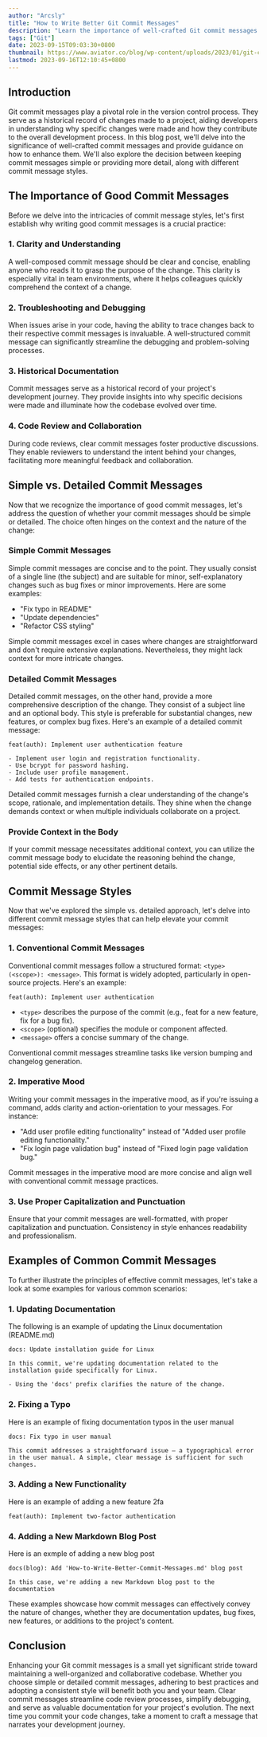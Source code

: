 ```yaml
---
author: "Arcsly"
title: "How to Write Better Git Commit Messages"
description: "Learn the importance of well-crafted Git commit messages and discover whether simple or detailed commit messages are right for your projects. Explore various commit message styles and best practices to enhance collaboration and codebase documentation."
tags: ["Git"]
date: 2023-09-15T09:03:30+0800
thumbnail: https://www.aviator.co/blog/wp-content/uploads/2023/01/git-commit.png
lastmod: 2023-09-16T12:10:45+0800
---
```


## Introduction

Git commit messages play a pivotal role in the version control process. They serve as a historical record of changes made to a project, aiding developers in understanding why specific changes were made and how they contribute to the overall development process. In this blog post, we'll delve into the significance of well-crafted commit messages and provide guidance on how to enhance them. We'll also explore the decision between keeping commit messages simple or providing more detail, along with different commit message styles.

## The Importance of Good Commit Messages

Before we delve into the intricacies of commit message styles, let's first establish why writing good commit messages is a crucial practice:

### 1. Clarity and Understanding

A well-composed commit message should be clear and concise, enabling anyone who reads it to grasp the purpose of the change. This clarity is especially vital in team environments, where it helps colleagues quickly comprehend the context of a change.

### 2. Troubleshooting and Debugging

When issues arise in your code, having the ability to trace changes back to their respective commit messages is invaluable. A well-structured commit message can significantly streamline the debugging and problem-solving processes.

### 3. Historical Documentation

Commit messages serve as a historical record of your project's development journey. They provide insights into why specific decisions were made and illuminate how the codebase evolved over time.

### 4. Code Review and Collaboration

During code reviews, clear commit messages foster productive discussions. They enable reviewers to understand the intent behind your changes, facilitating more meaningful feedback and collaboration.

## Simple vs. Detailed Commit Messages

Now that we recognize the importance of good commit messages, let's address the question of whether your commit messages should be simple or detailed. The choice often hinges on the context and the nature of the change:

### Simple Commit Messages

Simple commit messages are concise and to the point. They usually consist of a single line (the subject) and are suitable for minor, self-explanatory changes such as bug fixes or minor improvements. Here are some examples:

- "Fix typo in README"
- "Update dependencies"
- "Refactor CSS styling"

Simple commit messages excel in cases where changes are straightforward and don't require extensive explanations. Nevertheless, they might lack context for more intricate changes.

### Detailed Commit Messages

Detailed commit messages, on the other hand, provide a more comprehensive description of the change. They consist of a subject line and an optional body. This style is preferable for substantial changes, new features, or complex bug fixes. Here's an example of a detailed commit message:

```plaintext
feat(auth): Implement user authentication feature

- Implement user login and registration functionality.
- Use bcrypt for password hashing.
- Include user profile management.
- Add tests for authentication endpoints.
```

Detailed commit messages furnish a clear understanding of the change's scope, rationale, and implementation details. They shine when the change demands context or when multiple individuals collaborate on a project.

### Provide Context in the Body

If your commit message necessitates additional context, you can utilize the commit message body to elucidate the reasoning behind the change, potential side effects, or any other pertinent details.

## Commit Message Styles

Now that we've explored the simple vs. detailed approach, let's delve into different commit message styles that can help elevate your commit messages:

### 1. Conventional Commit Messages

Conventional commit messages follow a structured format: `<type>(<scope>): <message>`. This format is widely adopted, particularly in open-source projects. Here's an example:

```shell
feat(auth): Implement user authentication
```

- `<type>` describes the purpose of the commit (e.g., feat for a new feature, fix for a bug fix).
- `<scope>` (optional) specifies the module or component affected.
- `<message>` offers a concise summary of the change.

Conventional commit messages streamline tasks like version bumping and changelog generation.

### 2. Imperative Mood

Writing your commit messages in the imperative mood, as if you're issuing a command, adds clarity and action-orientation to your messages. For instance:

- "Add user profile editing functionality" instead of "Added user profile editing functionality."
- "Fix login page validation bug" instead of "Fixed login page validation bug."

Commit messages in the imperative mood are more concise and align well with conventional commit message practices.

### 3. Use Proper Capitalization and Punctuation

Ensure that your commit messages are well-formatted, with proper capitalization and punctuation. Consistency in style enhances readability and professionalism.

## Examples of Common Commit Messages

To further illustrate the principles of effective commit messages, let's take a look at some examples for various common scenarios:

### 1. Updating Documentation

The following is an example of updating the Linux documentation (README.md)

```plain
docs: Update installation guide for Linux

In this commit, we're updating documentation related to the installation guide specifically for Linux.

- Using the 'docs' prefix clarifies the nature of the change.
```

### 2. Fixing a Typo

Here is an example of fixing documentation typos in the user manual

```plain
docs: Fix typo in user manual

This commit addresses a straightforward issue — a typographical error in the user manual. A simple, clear message is sufficient for such changes.
```

### 3. Adding a New Functionality

Here is an example of adding a new feature 2fa

```plain
feat(auth): Implement two-factor authentication
```

### 4. Adding a New Markdown Blog Post

Here is an exmple of adding a new blog post

```plain
docs(blog): Add 'How-to-Write-Better-Commit-Messages.md' blog post

In this case, we're adding a new Markdown blog post to the documentation
```

These examples showcase how commit messages can effectively convey the nature of changes, whether they are documentation updates, bug fixes, new features, or additions to the project's content.

## Conclusion

Enhancing your Git commit messages is a small yet significant stride toward maintaining a well-organized and collaborative codebase. Whether you choose simple or detailed commit messages, adhering to best practices and adopting a consistent style will benefit both you and your team. Clear commit messages streamline code review processes, simplify debugging, and serve as valuable documentation for your project's evolution. The next time you commit your code changes, take a moment to craft a message that narrates your development journey.